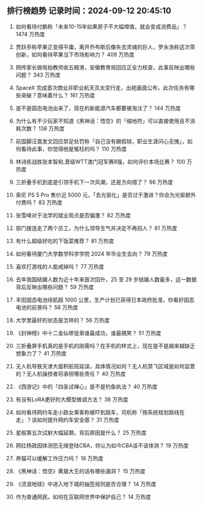 
## 排行榜趋势 记录时间：2024-09-12 20:45:10
  
  1. 如何看待付鹏称「未来10-15年如果房子不大幅增值，就会变成消费品」？ 1474 万热度
    
  2. 贾跃亭称苹果正变得平庸，离开乔布斯后像失去灵魂的巨人，罗永浩称这次零创新，如何看待苹果当下市场影响力？ 409 万热度
    
  3. 网传家长做局拍教师收五粮液，安徽教育局回应正全力核查，此事反映出哪些问题？ 343 万热度
    
  4. SpaceX 完成首次商业非职业航天员太空行走，出舱画面公布，此次任务有哪些突破？意味着什么？ 161 万热度
    
  5. 是不是固态电池出来了，现在的新能源汽车都要被淘汰了？ 144 万热度
    
  6. 为什么有不少玩家不知道《黑神话：悟空》的「缩地符」可以直接使用且不消耗次数？ 138 万热度
    
  7. 前国脚汪嵩发文回应禁足处罚称「自己没有踢假球，职业生涯问心无愧」，如何看待此事，你觉得他是冤枉的吗？ 110 万热度
    
  8. 林诗栋战胜张本智和,晋级WTT澳门冠军赛8强，如何评价本场比赛？ 100 万热度
    
  9. 三折叠手机到底是引领手机下一次风潮，还是方向错了？ 96 万热度
    
  10. 索尼 PS 5 Pro 售价近 5000 元，「去光驱化」是否过于激进？你会为光驱额外付费吗？ 83 万热度
    
  11. 张雪峰对于法学的就业观点是否偏激？ 82 万热度
    
  12. 部门接连走了两个员工，为什么领导生气并决定不再招人？ 81 万热度
    
  13. 有什么超级好吃的下饭菜推荐？ 81 万热度
    
  14. 如何看待厦门大学数学科学学院 2024 年毕业生去向？ 79 万热度
    
  15. 喜欢打游戏的人能戒掉吗？ 77 万热度
    
  16. 去年我国结婚人数为近十年来首次回升，25 至 29 岁结婚人数最多，这一数据背后反映出哪些问题？ 59 万热度
    
  17. 丰田固态电池续航超 1000 公里，生产计划已获得日本政府批准，你看好固态电池的前景吗？ 58 万热度
    
  18. 大学里最好的状态是怎样的？ 56 万热度
    
  19. 《封神榜》中十二金仙带徒弟谁最成功，谁最搞笑？ 51 万热度
    
  20. 三折叠屏手机真的是手机的刚需吗？在手机的样式上，现在是不是越来越缺乏想象力了？ 41 万热度
    
  21. 无人机导致天津大面积航班延误，具体情况如何？无人机禁飞区域是如何监管的？无人机操控者将承担哪些责任？ 40 万热度
    
  22. 《西游记》中的「四圣试禅心」是不是钓鱼执法？ 40 万热度
    
  23. 有没有LoRA更好的大模型微调方法？ 38 万热度
    
  24. 如何看待网约车走小路女乘客称被吓到跳车，司机称「按系统规划路线在走」？该如何提升网约车安全感？ 31 万热度
    
  25. 星舰第五次试射大幅延期，背后原因是什么？ 25 万热度
    
  26. 网红杨政因体测恐无缘登陆CBA，你认为如今CBA该不该体测？ 19 万热度
    
  27. 养猫可以缓解工作压力吗？ 16 万热度
    
  28. 《黑神话：悟空》黄眉大王的话有哪些漏洞？ 15 万热度
    
  29. 《流浪地球》中进入地下城的抽签规则是否合理？ 14 万热度
    
  30. 作为普通网民，如何在互联网世界中保护自己？ 14 万热度
    